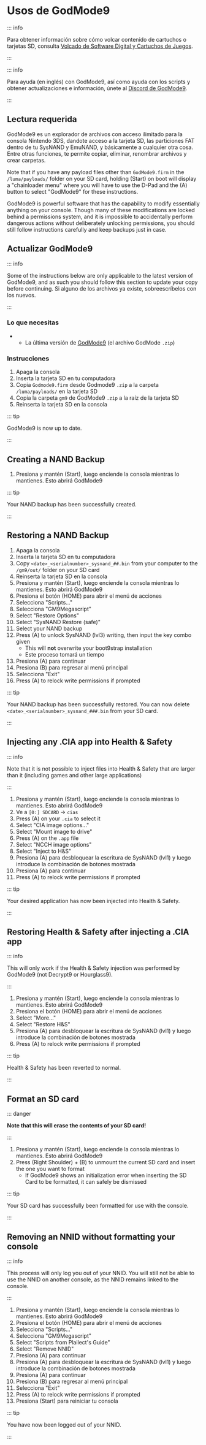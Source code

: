 # Usos de GodMode9

::: info

Para obtener información sobre cómo volcar contenido de cartuchos o tarjetas SD, consulta [Volcado de Software Digital y Cartuchos de Juegos](dumping-titles-and-game-cartridges).

:::

::: info

Para ayuda (en inglés) con GodMode9, así como ayuda con los scripts y obtener actualizaciones e información, únete al [Discord de GodMode9](https://discord.gg/BRcbvtFxX4).

:::

## Lectura requerida

GodMode9 es un explorador de archivos con acceso ilimitado para la consola Nintendo 3DS, dandote acceso a la tarjeta SD, las particiones FAT dentro de tu SysNAND y EmuNAND, y básicamente a cualquier otra cosa. Entre otras funciones, te permite copiar, eliminar, renombrar archivos y crear carpetas.

Note that if you have any payload files other than `GodMode9.firm` in the `/luma/payloads/` folder on your SD card, holding (Start) on boot will display a "chainloader menu" where you will have to use the D-Pad and the (A) button to select "GodMode9" for these instructions.

GodMode9 is powerful software that has the capability to modify essentially anything on your console. Though many of these modifications are locked behind a permissions system, and it is impossible to accidentally perform dangerous actions without deliberately unlocking permissions, you should still follow instructions carefully and keep backups just in case.

## Actualizar GodMode9

::: info

Some of the instructions below are only applicable to the latest version of GodMode9, and as such you should follow this section to update your copy before continuing. Si alguno de los archivos ya existe, sobreescríbelos con los nuevos.

:::

### Lo que necesitas

- - La última versión de [GodMode9](https://github.com/d0k3/GodMode9/releases/latest) (el archivo GodMode `.zip`)

### Instrucciones

1. Apaga la consola
2. Inserta la tarjeta SD en tu computadora
3. Copia `Godmode9.firm` desde Godmode9 `.zip` a la carpeta `/luma/payloads/` en la tarjeta SD
4. Copia la carpeta `gm9` de GodMode9 `.zip` a la raíz de la tarjeta SD
5. Reinserta la tarjeta SD en la consola

::: tip

GodMode9 is now up to date.

:::

## Creating a NAND Backup

1. Presiona y mantén (Start), luego enciende la consola mientras lo mantienes. Esto abrirá GodMode9

<!--@include: ./_include/nand-backup.md -->

::: tip

Your NAND backup has been successfully created.

:::

## Restoring a NAND Backup

1. Apaga la consola
2. Inserta la tarjeta SD en tu computadora
3. Copy `<date>_<serialnumber>_sysnand_##.bin` from your computer to the `/gm9/out/` folder on your SD card
4. Reinserta la tarjeta SD en la consola
5. Presiona y mantén (Start), luego enciende la consola mientras lo mantienes. Esto abrirá GodMode9
6. Presiona el botón (HOME) para abrir el menú de acciones
7. Selecciona "Scripts..."
8. Selecciona "GM9Megascript"
9. Select "Restore Options"
10. Select "SysNAND Restore (safe)"
11. Select your NAND backup
12. Press (A) to unlock SysNAND (lvl3) writing, then input the key combo given
    - This will **not** overwrite your boot9strap installation
    - Este proceso tomará un tiempo
13. Presiona (A) para continuar
14. Presiona (B) para regresar al menú principal
15. Selecciona "Exit"
16. Press (A) to relock write permissions if prompted

::: tip

Your NAND backup has been successfully restored. You can now delete `<date>_<serialnumber>_sysnand_###.bin` from your SD card.

:::

## Injecting any .CIA app into Health & Safety

::: info

Note that it is not possible to inject files into Health & Safety that are larger than it (including games and other large applications)

:::

1. Presiona y mantén (Start), luego enciende la consola mientras lo mantienes. Esto abrirá GodMode9
2. Ve a `[0:] SDCARD` -> `cias`
3. Press (A) on your `.cia` to select it
4. Select "CIA image options..."
5. Select "Mount image to drive"
6. Press (A) on the `.app` file
7. Select "NCCH image options"
8. Select "Inject to H&S"
9. Presiona (A) para desbloquear la escritura de SysNAND (lvl1) y luego introduce la combinación de botones mostrada
10. Presiona (A) para continuar
11. Press (A) to relock write permissions if prompted

::: tip

Your desired application has now been injected into Health & Safety.

:::

## Restoring Health & Safety after injecting a .CIA app

::: info

This will only work if the Health & Safety injection was performed by GodMode9 (not Decrypt9 or Hourglass9).

:::

1. Presiona y mantén (Start), luego enciende la consola mientras lo mantienes. Esto abrirá GodMode9
2. Presiona el botón (HOME) para abrir el menú de acciones
3. Select "More..."
4. Select "Restore H&S"
5. Presiona (A) para desbloquear la escritura de SysNAND (lvl1) y luego introduce la combinación de botones mostrada
6. Press (A) to relock write permissions if prompted

::: tip

Health & Safety has been reverted to normal.

:::

## Format an SD card

::: danger

**Note that this will erase the contents of your SD card!**

:::

1. Presiona y mantén (Start), luego enciende la consola mientras lo mantienes. Esto abrirá GodMode9
2. Press (Right Shoulder) + (B) to unmount the current SD card and insert the one you want to format
   - If GodMode9 shows an initialization error when inserting the SD Card to be formatted, it can safely be dismissed

<!--@include: ./_include/format-sd-gm9.md -->

::: tip

Your SD card has successfully been formatted for use with the console.

:::

## Removing an NNID without formatting your console

::: info

This process will only log you out of your NNID. You will still not be able to use the NNID on another console, as the NNID remains linked to the console.

:::

1. Presiona y mantén (Start), luego enciende la consola mientras lo mantienes. Esto abrirá GodMode9
2. Presiona el botón (HOME) para abrir el menú de acciones
3. Selecciona "Scripts..."
4. Selecciona "GM9Megascript"
5. Select "Scripts from Plailect's Guide"
6. Select "Remove NNID"
7. Presiona (A) para continuar
8. Presiona (A) para desbloquear la escritura de SysNAND (lvl1) y luego introduce la combinación de botones mostrada
9. Presiona (A) para continuar
10. Presiona (B) para regresar al menú principal
11. Selecciona "Exit"
12. Press (A) to relock write permissions if prompted
13. Presiona (Start) para reiniciar tu consola

::: tip

You have now been logged out of your NNID.

:::
